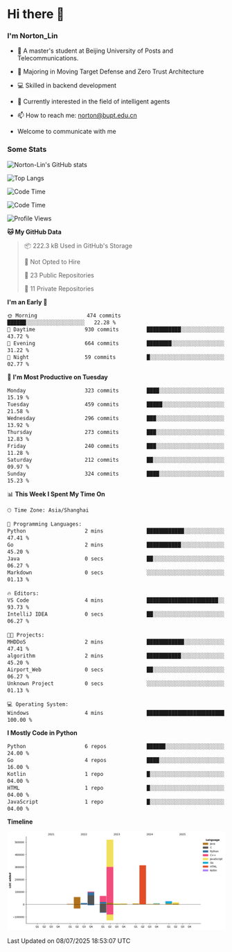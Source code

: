 
# Hi there 👋

### I'm Norton_Lin
- 🏫 A master's student at Beijing University of Posts and Telecommunications.
- 🌱 Majoring in Moving Target Defense and Zero Trust Architecture
- 💻 Skilled in backend development
- 🤖 Currently interested in the field of intelligent agents
- 📫 How to reach me: [norton@bupt.edu.cn](mailto:norton@bupt.edu.cn)

- Welcome to communicate with me

### Some Stats
![Norton-Lin's GitHub stats](https://github-readme-stats.vercel.app/api?username=Norton-Lin&count_private=true&show_icons=true&theme=radical)

![Top Langs](https://github-readme-stats.vercel.app/api/top-langs/?username=Norton-Lin&langs_count=10&layout=compact)

![Code Time](https://github-readme-stats.vercel.app/api/wakatime?username=Norton_Lin)

<!--START_SECTION:waka-->
![Code Time](http://img.shields.io/badge/Code%20Time-1%2C001%20hrs%202%20mins-blue)

![Profile Views](http://img.shields.io/badge/Profile%20Views-3-blue)

**🐱 My GitHub Data** 

> 📦 222.3 kB Used in GitHub's Storage 
 > 
> 🚫 Not Opted to Hire
 > 
> 📜 23 Public Repositories 
 > 
> 🔑 11 Private Repositories 
 > 
**I'm an Early 🐤** 

```text
🌞 Morning                474 commits         ██████░░░░░░░░░░░░░░░░░░░   22.28 % 
🌆 Daytime                930 commits         ███████████░░░░░░░░░░░░░░   43.72 % 
🌃 Evening                664 commits         ████████░░░░░░░░░░░░░░░░░   31.22 % 
🌙 Night                  59 commits          █░░░░░░░░░░░░░░░░░░░░░░░░   02.77 % 
```
📅 **I'm Most Productive on Tuesday** 

```text
Monday                   323 commits         ████░░░░░░░░░░░░░░░░░░░░░   15.19 % 
Tuesday                  459 commits         █████░░░░░░░░░░░░░░░░░░░░   21.58 % 
Wednesday                296 commits         ███░░░░░░░░░░░░░░░░░░░░░░   13.92 % 
Thursday                 273 commits         ███░░░░░░░░░░░░░░░░░░░░░░   12.83 % 
Friday                   240 commits         ███░░░░░░░░░░░░░░░░░░░░░░   11.28 % 
Saturday                 212 commits         ██░░░░░░░░░░░░░░░░░░░░░░░   09.97 % 
Sunday                   324 commits         ████░░░░░░░░░░░░░░░░░░░░░   15.23 % 
```


📊 **This Week I Spent My Time On** 

```text
🕑︎ Time Zone: Asia/Shanghai

💬 Programming Languages: 
Python                   2 mins              ████████████░░░░░░░░░░░░░   47.41 % 
Go                       2 mins              ███████████░░░░░░░░░░░░░░   45.20 % 
Java                     0 secs              ██░░░░░░░░░░░░░░░░░░░░░░░   06.27 % 
Markdown                 0 secs              ░░░░░░░░░░░░░░░░░░░░░░░░░   01.13 % 

🔥 Editors: 
VS Code                  4 mins              ███████████████████████░░   93.73 % 
IntelliJ IDEA            0 secs              ██░░░░░░░░░░░░░░░░░░░░░░░   06.27 % 

🐱‍💻 Projects: 
MHDDoS                   2 mins              ████████████░░░░░░░░░░░░░   47.41 % 
algorithm                2 mins              ███████████░░░░░░░░░░░░░░   45.20 % 
Airport_Web              0 secs              ██░░░░░░░░░░░░░░░░░░░░░░░   06.27 % 
Unknown Project          0 secs              ░░░░░░░░░░░░░░░░░░░░░░░░░   01.13 % 

💻 Operating System: 
Windows                  4 mins              █████████████████████████   100.00 % 
```

**I Mostly Code in Python** 

```text
Python                   6 repos             ██████░░░░░░░░░░░░░░░░░░░   24.00 % 
Go                       4 repos             ████░░░░░░░░░░░░░░░░░░░░░   16.00 % 
Kotlin                   1 repo              █░░░░░░░░░░░░░░░░░░░░░░░░   04.00 % 
HTML                     1 repo              █░░░░░░░░░░░░░░░░░░░░░░░░   04.00 % 
JavaScript               1 repo              █░░░░░░░░░░░░░░░░░░░░░░░░   04.00 % 
```



**Timeline**

![Lines of Code chart](https://raw.githubusercontent.com/Norton-Lin/Norton-Lin/main/assets/bar_graph.png)


 Last Updated on 08/07/2025 18:53:07 UTC
<!--END_SECTION:waka-->
